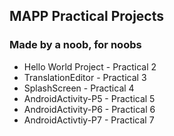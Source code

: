 ## MAPP Practical Projects
### Made by a noob, for noobs

* Hello World Project - Practical 2
* TranslationEditor - Practical 3
* SplashScreen - Practical 4 
* AndroidActivity-P5 - Practical 5 
* AndroidActivity-P6 - Practical 6 
* AndroidActivtiy-P7 - Practical 7 
